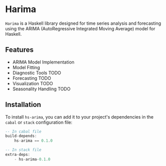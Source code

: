 # Harima

`Harima` is a Haskell library designed for time series analysis and forecasting using the ARIMA (AutoRegressive Integrated Moving Average) model for Haskell.

## Features

- ARIMA Model Implementation
- Model Fitting
- Diagnostic Tools TODO
- Forecasting TODO
- Visualization TODO
- Seasonality Handling TODO

## Installation

To install `hs-arima`, you can add it to your project's dependencies in the `cabal` or `stack` configuration file:

```haskell
-- In cabal file
build-depends: 
    hs-arima == 0.1.0

-- In stack file
extra-deps: 
    - hs-arima-0.1.0
